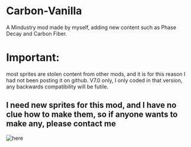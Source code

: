 # Carbon-Vanilla
A Mindustry mod made by myself, adding new content such as Phase Decay and Carbon Fiber.
# Important:
most sprites are stolen content from other mods, and it is for this reason I had not been posting it on github.
V7.0 only, I only coded in that version, any backwards compatibility will be futile.
## I need new sprites for this mod, and I have no clue how to make them, so if anyone wants to make any, please contact me

![here](https://github.com/AcookieG/Carbon-Vanilla/assets/168602960/9388b6a6-0d0c-498e-b851-5059687959e0)
